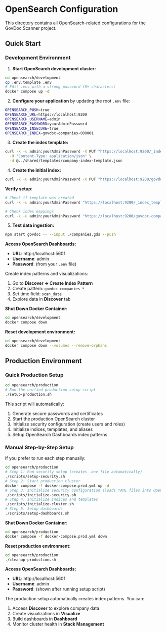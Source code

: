 # OpenSearch Configuration

This directory contains all OpenSearch-related configurations for the GovDoc Scanner project.

## Quick Start

### Development Environment

1. **Start OpenSearch development cluster:**

```bash
cd opensearch/development
cp .env.template .env
# Edit .env with a strong password (8+ characters)
docker compose up -d
```

2. **Configure your application** by updating the root `.env` file:

```bash
OPENSEARCH_PUSH=true
OPENSEARCH_URL=https://localhost:9200
OPENSEARCH_USERNAME=admin
OPENSEARCH_PASSWORD=yourAdminPassword
OPENSEARCH_INSECURE=true
OPENSEARCH_INDEX=govdoc-companies-000001
```

3. **Create the index template:**

```bash
curl -k -u admin:yourAdminPassword -X PUT "https://localhost:9200/_index_template/govdoc-company-template" \
  -H "Content-Type: application/json" \
  -d @../shared/templates/company-index-template.json
```

4. **Create the initial index:**

```bash
curl -k -u admin:yourAdminPassword -X PUT "https://localhost:9200/govdoc-companies-000001"
```

**Verify setup:**

```bash
# Check if template was created
curl -k -u admin:yourAdminPassword "https://localhost:9200/_index_template/govdoc-company-template?pretty"

# Check index mappings
curl -k -u admin:yourAdminPassword "https://localhost:9200/govdoc-companies-000001/_mapping?pretty"
```

5. **Test data ingestion:**

```bash
npm start govdoc -- --input ./companies.gds --push
```

**Access OpenSearch Dashboards:**

- **URL**: http://localhost:5601
- **Username**: admin
- **Password**: (from your `.env` file)

Create index patterns and visualizations:

1. Go to **Discover -> Create Index Pattern**
2. Create pattern: `govdoc-companies-*`
3. Set time field: `scan_date`
4. Explore data in **Discover** tab

**Shut Down Docker Container:**

```bash
cd opensearch/development
docker compose down
```

**Reset development environment:**

```bash
cd opensearch/development
docker compose down --volumes --remove-orphans
```

## Production Environment

### Quick Production Setup

```bash
cd opensearch/production
# Run the unified production setup script
./setup-production.sh
```

This script will automatically:

1. Generate secure passwords and certificates
2. Start the production OpenSearch cluster
3. Initialize security configuration (create users and roles)
4. Initialize indices, templates, and aliases
5. Setup OpenSearch Dashboards index patterns

### Manual Step-by-Step Setup

If you prefer to run each step manually:

```bash
cd opensearch/production
# Step 1: Run security setup (creates .env file automatically)
./scripts/setup-security.sh
# Step 2: Start production cluster
docker compose -f docker-compose.prod.yml up -d
# Step 3: Initialize security configuration (loads YAML files into OpenSearch)
./scripts/initialize-security.sh
# Step 4: Initialize indices and templates
./scripts/initialize-cluster.sh
# Step 5: Setup dashboards
./scripts/setup-dashboards.sh
```

**Shut Down Docker Container:**

```bash
cd opensearch/production
docker compose -f docker-compose.prod.yml down
```

**Reset production environment:**

```bash
cd opensearch/production
./cleanup-production.sh
```

**Access OpenSearch Dashboards:**

- **URL**: http://localhost:5601
- **Username**: admin
- **Password**: (shown after running setup script)

The production setup automatically creates index patterns. You can:

1. Access **Discover** to explore company data
2. Create visualizations in **Visualize**
3. Build dashboards in **Dashboard**
4. Monitor cluster health in **Stack Management**
